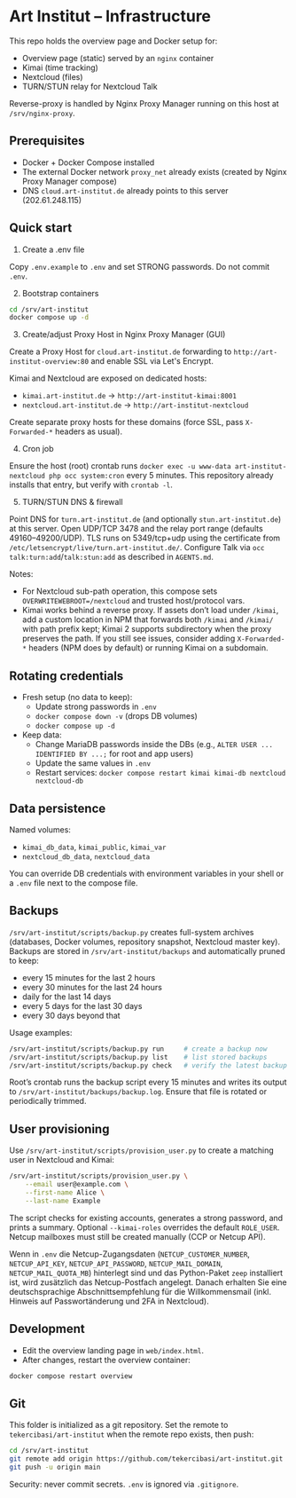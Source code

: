 # Art Institut – Infrastructure

This repo holds the overview page and Docker setup for:

- Overview page (static) served by an `nginx` container
- Kimai (time tracking)
- Nextcloud (files)
- TURN/STUN relay for Nextcloud Talk

Reverse-proxy is handled by Nginx Proxy Manager running on this host at `/srv/nginx-proxy`.

## Prerequisites

- Docker + Docker Compose installed
- The external Docker network `proxy_net` already exists (created by Nginx Proxy Manager compose)
- DNS `cloud.art-institut.de` already points to this server (202.61.248.115)

## Quick start

1) Create a .env file

Copy `.env.example` to `.env` and set STRONG passwords. Do not commit `.env`.

2) Bootstrap containers

```bash
cd /srv/art-institut
docker compose up -d
```

3) Create/adjust Proxy Host in Nginx Proxy Manager (GUI)

Create a Proxy Host for `cloud.art-institut.de` forwarding to `http://art-institut-overview:80` and enable SSL via Let's Encrypt.

Kimai and Nextcloud are exposed on dedicated hosts:

- `kimai.art-institut.de` → `http://art-institut-kimai:8001`
- `nextcloud.art-institut.de` → `http://art-institut-nextcloud`

Create separate proxy hosts for these domains (force SSL, pass `X-Forwarded-*` headers as usual).

4) Cron job

Ensure the host (root) crontab runs `docker exec -u www-data art-institut-nextcloud php occ system:cron` every 5 minutes. This repository already installs that entry, but verify with `crontab -l`.

5) TURN/STUN DNS & firewall

Point DNS for `turn.art-institut.de` (and optionally `stun.art-institut.de`) at this server. Open UDP/TCP 3478 and the relay port range (defaults 49160–49200/UDP). TLS runs on 5349/tcp+udp using the certificate from `/etc/letsencrypt/live/turn.art-institut.de/`. Configure Talk via `occ talk:turn:add`/`talk:stun:add` as described in `AGENTS.md`.

Notes:
- For Nextcloud sub-path operation, this compose sets `OVERWRITEWEBROOT=/nextcloud` and trusted host/protocol vars.
- Kimai works behind a reverse proxy. If assets don’t load under `/kimai`, add a custom location in NPM that forwards both `/kimai` and `/kimai/` with path prefix kept; Kimai 2 supports subdirectory when the proxy preserves the path. If you still see issues, consider adding `X-Forwarded-*` headers (NPM does by default) or running Kimai on a subdomain.

## Rotating credentials

- Fresh setup (no data to keep):
  - Update strong passwords in `.env`
  - `docker compose down -v` (drops DB volumes)
  - `docker compose up -d`
- Keep data:
  - Change MariaDB passwords inside the DBs (e.g., `ALTER USER ... IDENTIFIED BY ...;` for root and app users)
  - Update the same values in `.env`
  - Restart services: `docker compose restart kimai kimai-db nextcloud nextcloud-db`

## Data persistence

Named volumes:
- `kimai_db_data`, `kimai_public`, `kimai_var`
- `nextcloud_db_data`, `nextcloud_data`

You can override DB credentials with environment variables in your shell or a `.env` file next to the compose file.

## Backups

`/srv/art-institut/scripts/backup.py` creates full-system archives (databases, Docker volumes, repository snapshot, Nextcloud master key). Backups are stored in `/srv/art-institut/backups` and automatically pruned to keep:

- every 15 minutes for the last 2 hours
- every 30 minutes for the last 24 hours
- daily for the last 14 days
- every 5 days for the last 30 days
- every 30 days beyond that

Usage examples:

```bash
/srv/art-institut/scripts/backup.py run     # create a backup now
/srv/art-institut/scripts/backup.py list    # list stored backups
/srv/art-institut/scripts/backup.py check   # verify the latest backup
```

Root’s crontab runs the backup script every 15 minutes and writes its output to `/srv/art-institut/backups/backup.log`. Ensure that file is rotated or periodically trimmed.

## User provisioning

Use `/srv/art-institut/scripts/provision_user.py` to create a matching user in Nextcloud and Kimai:

```bash
/srv/art-institut/scripts/provision_user.py \
    --email user@example.com \
    --first-name Alice \
    --last-name Example
```

The script checks for existing accounts, generates a strong password, and prints a summary. Optional `--kimai-roles` overrides the default `ROLE_USER`. Netcup mailboxes must still be created manually (CCP or Netcup API).

Wenn in `.env` die Netcup-Zugangsdaten (`NETCUP_CUSTOMER_NUMBER`, `NETCUP_API_KEY`, `NETCUP_API_PASSWORD`, `NETCUP_MAIL_DOMAIN`, `NETCUP_MAIL_QUOTA_MB`) hinterlegt sind und das Python-Paket `zeep` installiert ist, wird zusätzlich das Netcup-Postfach angelegt. Danach erhalten Sie eine deutschsprachige Abschnittsempfehlung für die Willkommensmail (inkl. Hinweis auf Passwortänderung und 2FA in Nextcloud).

## Development

- Edit the overview landing page in `web/index.html`.
- After changes, restart the overview container:

```bash
docker compose restart overview
```

## Git

This folder is initialized as a git repository. Set the remote to `tekercibasi/art-institut` when the remote repo exists, then push:

```bash
cd /srv/art-institut
git remote add origin https://github.com/tekercibasi/art-institut.git
git push -u origin main
```

Security: never commit secrets. `.env` is ignored via `.gitignore`.
